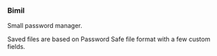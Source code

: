### Bimil ###

Small password manager.

Saved files are based on Password Safe file format with a few custom fields.

